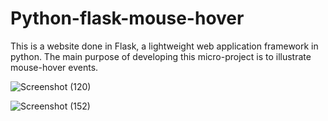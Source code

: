 # Python-flask-mouse-hover

This is a website done in Flask, a lightweight web application framework in python. The main purpose of developing this micro-project is to illustrate mouse-hover events. 


![Screenshot (120)](https://user-images.githubusercontent.com/86302851/221390695-5e3ee19a-d8ef-4f92-885b-ced06b4d6252.png)


![Screenshot (152)](https://user-images.githubusercontent.com/86302851/221390709-8107cf18-d6f6-4a93-847e-7833782e24f2.png)
